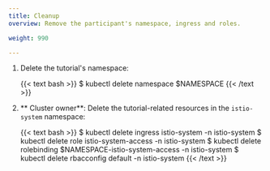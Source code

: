 ```yaml
---
title: Cleanup
overview: Remove the participant's namespace, ingress and roles.

weight: 990

---
```


1.  Delete the tutorial's namespace:

    {{< text bash >}}
    $ kubectl delete namespace $NAMESPACE
    {{< /text >}}

1.  ** Cluster owner**: Delete the tutorial-related resources in the `istio-system` namespace:

    {{< text bash >}}
    $ kubectl delete ingress istio-system -n istio-system
    $ kubectl delete role istio-system-access -n istio-system
    $ kubectl delete rolebinding $NAMESPACE-istio-system-access -n istio-system
    $ kubectl delete rbacconfig default -n istio-system
    {{< /text >}}
